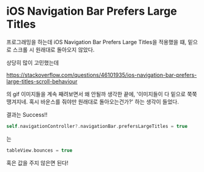 # iOS Navigation Bar Prefers Large Titles

프로그래밍을 하는데 iOS Navigation Bar Prefers Large Titles을 적용했을 떄, 밑으로 스크롤 시 원래대로 돌아오지 않았다.

상당히 많이 고민했는데

https://stackoverflow.com/questions/46101935/ios-navigation-bar-prefers-large-titles-scroll-behaviour

의 gif 이미지들을 계속 째려보면서 왜 안될까 생각한 끝에, '이미지들이 다 밑으로 쭉쭉 땡겨지네. 혹시 바운스를 줘야만 원래대로 돌아오는건가?' 하는 생각이 들었다.

결과는 Success!!

```swift
self.navigationController?.navigationBar.prefersLargeTitles = true
```

는

```swift
tableView.bounces = true
```
혹은 값을 주지 않은면 된다!

